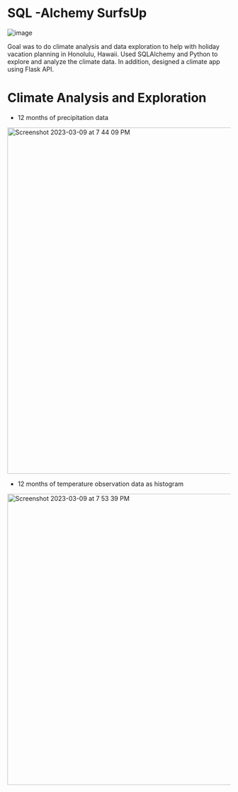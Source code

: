 # SQL -Alchemy SurfsUp
![image](https://user-images.githubusercontent.com/119978382/224205639-2b3ad71a-1bcb-4e2b-8204-ca4c00fca57f.png)

Goal was to do climate analysis and data exploration to help with holiday vacation planning in Honolulu, Hawaii. Used SQLAlchemy and Python to explore and analyze the climate data. In addition, designed a climate app using Flask API. 

# Climate Analysis and Exploration
* 12 months of precipitation data
<img width="780" alt="Screenshot 2023-03-09 at 7 44 09 PM" src="https://user-images.githubusercontent.com/119978382/224204800-97ad4e45-12e6-43b8-a6d9-003c3736a9b3.png">

* 12 months of temperature observation data as histogram
<img width="656" alt="Screenshot 2023-03-09 at 7 53 39 PM" src="https://user-images.githubusercontent.com/119978382/224204887-8217671c-042d-4a84-9da1-53ca3bd54f4e.png">